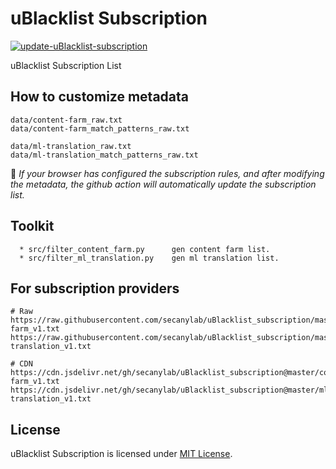 # uBlacklist Subscription

[![update-uBlacklist-subscription](https://github.com/secanylab/uBlacklist_subscription/actions/workflows/update.yaml/badge.svg)](https://github.com/secanylab/uBlacklist_subscription/actions/workflows/update.yaml)

uBlacklist Subscription List

## How to customize metadata

```
data/content-farm_raw.txt
data/content-farm_match_patterns_raw.txt

data/ml-translation_raw.txt
data/ml-translation_match_patterns_raw.txt
```

:balloon: *If your browser has configured the subscription rules, and after modifying the metadata, the github action will automatically update the subscription list.*


## Toolkit

```
  * src/filter_content_farm.py      gen content farm list.
  * src/filter_ml_translation.py    gen ml translation list.
```

## For subscription providers

```
# Raw
https://raw.githubusercontent.com/secanylab/uBlacklist_subscription/master/content-farm_v1.txt
https://raw.githubusercontent.com/secanylab/uBlacklist_subscription/master/ml-translation_v1.txt

# CDN
https://cdn.jsdelivr.net/gh/secanylab/uBlacklist_subscription@master/content-farm_v1.txt
https://cdn.jsdelivr.net/gh/secanylab/uBlacklist_subscription@master/ml-translation_v1.txt
```

## License

uBlacklist Subscription is licensed under [MIT License](LICENSE.txt).
